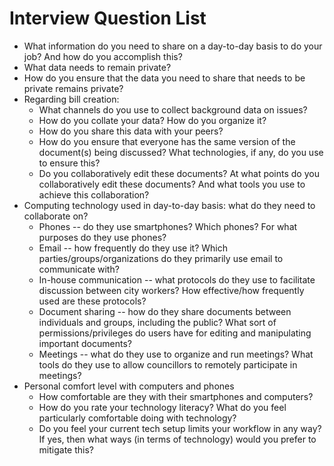 Interview Question List
============
- What information do you need to share on a day-to-day basis to do your job? And how do you accomplish this?
- What data needs to remain private?
- How do you ensure that the data you need to share that needs to be private remains private?
- Regarding bill creation:
	- What channels do you use to collect background data on issues?
	- How do you collate your data? How do you organize it?
	- How do you share this data with your peers?
	- How do you ensure that everyone has the same version of the document(s) being discussed? What technologies, if any, do you use to ensure this?
	- Do you collaboratively edit these documents? At what points do you collaboratively edit these documents? And what tools you use to achieve this collaboration?
- Computing technology used in day-to-day basis: what do they need to collaborate on?
	- Phones -- do they use smartphones? Which phones? For what purposes do they use phones?
	- Email -- how frequently do they use it? Which parties/groups/organizations do they primarily use email to communicate with?
	- In-house communication -- what protocols do they use to facilitate discussion between city workers? How effective/how frequently used are these protocols?
	- Document sharing -- how do they share documents between individuals and groups, including the public? What sort of permissions/privileges do users have for editing and manipulating important documents?
	- Meetings -- what do they use to organize and run meetings? What tools do they use to allow councillors to remotely participate in meetings? 
- Personal comfort level with computers and phones
	- How comfortable are they with their smartphones and computers?
	- How do you rate your technology literacy? What do you feel particularly comfortable doing with technology?
	- Do you feel your current tech setup limits your workflow in any way? If yes, then what ways (in terms of technology) would you prefer to mitigate this? 
